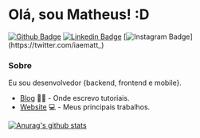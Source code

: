 # Olá, sou Matheus! :D

[![Github Badge](https://img.shields.io/badge/-Github-000?style=flat-square&logo=Github&logoColor=white&link=https://github.com/iaematt)](https://github.com/iaematt)
[![Linkedin Badge](https://img.shields.io/badge/-LinkedIn-blue?style=flat-square&logo=Linkedin&logoColor=white&link=https://www.linkedin.com/in/iaematt/)](https://www.linkedin.com/in/iaematt/)
[![Instagram Badge](https://img.shields.io/badge/-Instagram-blue?style=flat-square&logo=Instagram&logoColor=white&link=https://www.instagram.com/iaematt_)](https://twitter.com/iaematt_)

### Sobre

Eu sou desenvolvedor {backend, frontend e mobile}.

- [Blog](https://blog.devbsb.com.br/) ✍🏼 - Onde escrevo tutoriais.
- [Website](https://devbsb.com.br/) 💻 - Meus principais trabalhos.

[![Anurag's github stats](https://github-readme-stats.vercel.app/api?username=iaematt)](https://github.com/anuraghazra/github-readme-stats)
